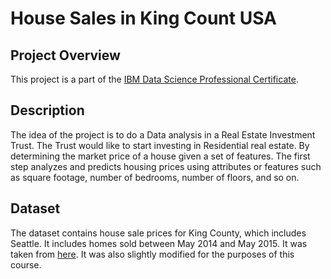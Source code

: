 # House Sales in King Count USA
## Project Overview
This project is a part of the [IBM Data Science Professional Certificate](https://www.coursera.org/professional-certificates/ibm-data-science).

## Description
The idea of the project is to do a Data analysis in a Real Estate Investment Trust. The Trust would like to start investing in Residential real estate. By determining the market price of a house given a set of features. The first step analyzes and predicts housing prices using attributes or features such as square footage, number of bedrooms, number of floors, and so on. 

## Dataset
The dataset contains house sale prices for King County, which includes Seattle. It includes homes sold between May 2014 and May 2015. It was taken from [here](https://www.kaggle.com/datasets/harlfoxem/housesalesprediction?utm_medium=Exinfluencer&utm_source=Exinfluencer&utm_content=000026UJ&utm_term=10006555&utm_id=NA-SkillsNetwork-wwwcourseraorg-SkillsNetworkCoursesIBMDeveloperSkillsNetworkDA0101ENSkillsNetwork20235326-2022-01-01). It was also slightly modified for the purposes of this course. 
